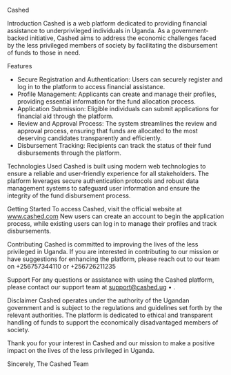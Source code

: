 Cashed

Introduction
Cashed is a web platform dedicated to providing financial assistance to underprivileged individuals in Uganda. As a government-backed initiative, Cashed aims to address the economic challenges faced by the less privileged members of society by facilitating the disbursement of funds to those in need.

Features
- Secure Registration and Authentication: Users can securely register and log in to the platform to access financial assistance.
- Profile Management: Applicants can create and manage their profiles, providing essential information for the fund allocation process.
- Application Submission: Eligible individuals can submit applications for financial aid through the platform.
- Review and Approval Process: The system streamlines the review and approval process, ensuring that funds are allocated to the most deserving candidates transparently and efficiently.
- Disbursement Tracking: Recipients can track the status of their fund disbursements through the platform.

Technologies Used
Cashed is built using modern web technologies to ensure a reliable and user-friendly experience for all stakeholders. The platform leverages secure authentication protocols and robust data management systems to safeguard user information and ensure the integrity of the fund disbursement process.

Getting Started
To access Cashed, visit the official website at www.cashed.com New users can create an account to begin the application process, while existing users can log in to manage their profiles and track disbursements.

Contributing
Cashed is committed to improving the lives of the less privileged in Uganda. If you are interested in contributing to our mission or have suggestions for enhancing the platform, please reach out to our team on +256757344110 or +256726211235

Support
For any questions or assistance with using the Cashed platform, please contact our support team at support@cashed.ug • .

Disclaimer
Cashed operates under the authority of the Ugandan government and is subject to the regulations and guidelines set forth by the relevant authorities. The platform is dedicated to ethical and transparent handling of funds to support the economically disadvantaged members of society.

Thank you for your interest in Cashed and our mission to make a positive impact on the lives of the less privileged in Uganda.

Sincerely,
The Cashed Team
